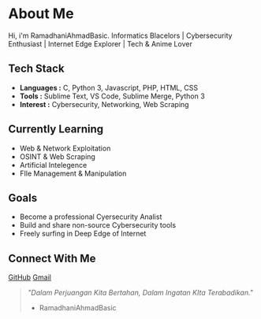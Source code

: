 About Me
================================
Hi, i'm RamadhaniAhmadBasic.
Informatics Blacelors | Cybersecurity Enthusiast | Internet Edge Explorer | Tech & Anime Lover

Tech Stack
--------------------------------
- **Languages :** C, Python 3, Javascript, PHP, HTML, CSS
- **Tools :** Sublime Text, VS Code, Sublime Merge, Python 3
- **Interest :** Cybersecurity, Networking, Web Scraping

Currently Learning
--------------------------------
- Web & Network Exploitation
- OSINT & Web Scraping
- Artificial Intelegence
- FIle Management & Manipulation

Goals
--------------------------------
- Become a professional Cyersecurity Analist
- Build and share non-source Cybersecurity tools
- Freely surfing in Deep Edge of Internet

Connect With Me
--------------------------------
[GitHub](https://github.com/RamadhaniAhmadBasic)
[Gmail](ramadhani.ahmad.basic@gmail.com)


> *"Dalam Perjuangan Kita Bertahan, Dalam Ingatan KIta Terabadikan."*
> - RamadhaniAhmadBasic
